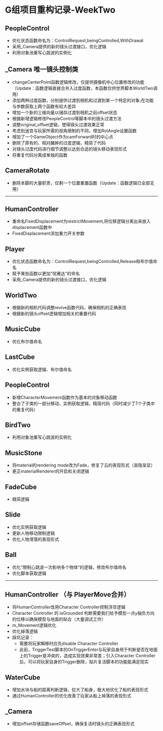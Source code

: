 # G组项目重构记录-WeekTwo

## PeopleControl

- 优化状态函数命名为：ControlRequest,beingControlled,WithDrawal
- 采用_Camera提供的新的镜头过渡接口，优化逻辑
- 利用对象池重写心跳波的实例化

## _Camera 唯一镜头控制类
- changeCenterPoint函数逻辑修改，仅提供摄像机中心位置修改的功能（Update：函数逻辑直接合并入过度函数，本函数仅供世界脚本WorldTwo调用）
- 添加两种过度函数，分别提供过渡到相机和过渡到某一个特定的对象;在功能与参数获取上两个函数有较大差异
- 增加一个新的三维向量以储存过渡到相机之前offset状态
- 根据新增逻辑修改PeopleControl等脚本中的镜头过渡方法
- 调整original_offset逻辑，使得镜头过渡效果正常
- 考虑到迷宫与玩家所需的视角限制的不同，增加RotAngle设置函数
- 增加了一个GameObject作为camForward时的中心点
- 删除了原有的、相对臃肿的过度逻辑，精简了代码
- 对镜头过度代码进行细节调整以达到合适的镜头移动表现形式
- 将重复代码分离成单独的函数


## CameraRotate 
- 删除本脚的大量职责，仅剩一个位置重置函数（Update：函数逻辑已全部无用）

--------------------------------------------------------------------------
## HumanController
- 重命名FixedDisplacement为restrictMovement,将位移逻辑分离出来放入displacement函数中
- FixedDisplacement添加重力开关参数

## Player
- 优化状态函数命名为：ControlRequest,beingControlled,Release和布尔值命名
- 赋予某些函数以更加”信雅达“的命名
- 采用_Camera提供的新的镜头过渡接口，优化逻辑

## WorldTwo 
- 根据新的相机代码调整revive函数代码，确保相机的正确表现
- 根据新的镜头offset逻辑增加相关的重置代码

## MusicCube
- 优化布尔值命名

## LastCube
- 优化实例获取逻辑、布尔值命名

## PeopleControl
- 新增CharacterMovement函数作为基本的对象移动函数
- 整合了子类的一部分移动、实例获取逻辑，精简代码（同时减少了7个子类中的重复代码）

## BirdTwo
- 利用对象池重写心跳波的实例化

## MusicStone
- 将material的rendering mode改为Fade，修复了云的表现形式（渐隐渐显）
- 更正materialRenderer的开启和关闭逻辑

## FadeCube 
- 精简逻辑

## Slide 
- 优化实例获取逻辑
- 更新人物移动限制逻辑
- 优化人物滑落的表现形式

## Ball 
- 优化“限制心跳波一次影响多个物体”的逻辑，修改布尔值命名
- 优化脚本获取逻辑

----------------------------------------------------------
## HumanController （与 PlayerMove合并）
- 将HumanController改用Character Controller控制浮空逻辑
- Character Controller 的 isGrounded 判断需要我们给予模型一点y轴负方向的位移以确保模型与地面的贴合（大量调试工作）
- m_Movement逻辑优化
- 优化掉落逻辑
- 踩坑记录：
    - 需要将玩家瞬移时应先disable Character Controller 
    - 此前，TriggerTest脚本的OnTriggerEnter与玩家自身用于判断是否在地面上的Trigger是冲突的，造成实现效果非常差；引入Character Controller后，可以将玩家自身的Trigger删除，贴片复活脚本的功能能满足现实

## WaterCube 
- 增加水块与船的距离判断逻辑，拉大了船身，极大地优化了船的表现形式
- 通过HumanController的优化改善了玩家从船上掉落的表现形式

## _Camera
- 增加offset存储函数saveOffset，确保复活时镜头的正确表现形式